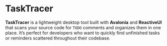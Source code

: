 # TaskTracer
**TaskTracer** is a lightweight desktop tool built with **Avalonia** and **ReactiveUI** that scans your source code for `TODO` comments and organizes them in one place.   It’s perfect for developers who want to quickly find unfinished tasks or reminders scattered throughout their codebase.
